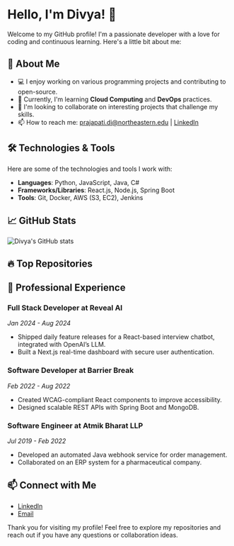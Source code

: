 # Hello, I'm Divya! 👋

Welcome to my GitHub profile! I'm a passionate developer with a love for coding and continuous learning. Here's a little bit about me:

## 🚀 About Me

- 💻 I enjoy working on various programming projects and contributing to open-source.
- 🌱 Currently, I'm learning **Cloud Computing** and **DevOps** practices.
- 👯 I'm looking to collaborate on interesting projects that challenge my skills.
- 📫 How to reach me: [prajapati.di@northeastern.edu](mailto:prajapati.di@northeastern.edu) | [LinkedIn](https://www.linkedin.com/in/divyaprajapati26)

## 🛠️ Technologies & Tools

Here are some of the technologies and tools I work with:

- **Languages**: Python, JavaScript, Java, C#
- **Frameworks/Libraries**: React.js, Node.js, Spring Boot
- **Tools**: Git, Docker, AWS (S3, EC2), Jenkins

## 📈 GitHub Stats

![Divya's GitHub stats](https://github-readme-stats.vercel.app/api?username=divya2698&show_icons=true&theme=radical)

## 🔥 Top Repositories




## 🎯 Professional Experience

### Full Stack Developer at Reveal AI
*Jan 2024 - Aug 2024*
- Shipped daily feature releases for a React-based interview chatbot, integrated with OpenAI’s LLM.
- Built a Next.js real-time dashboard with secure user authentication.

### Software Developer at Barrier Break
*Feb 2022 - Aug 2022*
- Created WCAG-compliant React components to improve accessibility.
- Designed scalable REST APIs with Spring Boot and MongoDB.

### Software Engineer at Atmik Bharat LLP
*Jul 2019 - Feb 2022*
- Developed an automated Java webhook service for order management.
- Collaborated on an ERP system for a pharmaceutical company.

## 📫 Connect with Me

- [LinkedIn](https://www.linkedin.com/in/divyaprajapati26)
- [Email](mailto:prajapati.di@northeastern.edu)

Thank you for visiting my profile! Feel free to explore my repositories and reach out if you have any questions or collaboration ideas.

